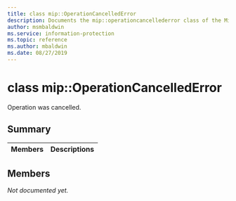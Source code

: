 ```yaml
---
title: class mip::OperationCancelledError 
description: Documents the mip::operationcancellederror class of the Microsoft Information Protection (MIP) SDK.
author: msmbaldwin
ms.service: information-protection
ms.topic: reference
ms.author: mbaldwin
ms.date: 08/27/2019
---
```


# class mip::OperationCancelledError 
Operation was cancelled.
  
## Summary
 Members                        | Descriptions                                
--------------------------------|---------------------------------------------
  
## Members
_Not documented yet._
